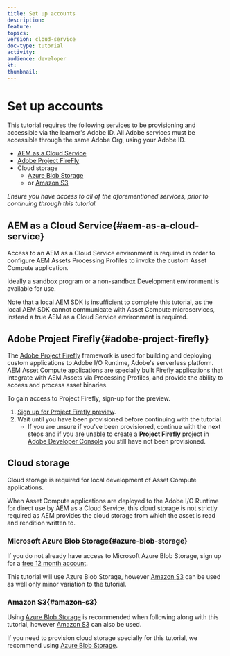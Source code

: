 ```yaml
---
title: Set up accounts
description: 
feature: 
topics: 
version: cloud-service
doc-type: tutorial
activity: 
audience: developer
kt: 
thumbnail: 
---
```


# Set up accounts

This tutorial requires the following services to be provisioning and accessible via the learner's Adobe ID. All Adobe services must be accessible through the same Adobe Org, using your Adobe ID.

+ [AEM as a Cloud Service](#aem-as-a-cloud-service)
+ [Adobe Project FireFly](#adobe-project-firefly) 
+ Cloud storage
    + [Azure Blob Storage](https://azure.microsoft.com/en-us/services/storage/blobs/)
    + or [Amazon S3](https://aws.amazon.com/s3/?did=ft_card&trk=ft_card)

_Ensure you have access to all of the aforementioned services, prior to continuing through this tutorial._

## AEM as a Cloud Service{#aem-as-a-cloud-service}

Access to an AEM as a Cloud Service environment is required in order to configure AEM Assets Processing Profiles to invoke the custom Asset Compute application. 

Ideally a sandbox program or a non-sandbox Development environment is available for use.

Note that a local AEM SDK is insufficient to complete this tutorial, as the local AEM SDK cannot communicate with Asset Compute microservices, instead a true AEM as a Cloud Service environment is required.

## Adobe Project Firefly{#adobe-project-firefly}

The [Adobe Project Firefly](https://www.adobe.io/apis/experienceplatform/project-firefly.html) framework is used for building and deploying custom applications to Adobe I/O Runtime, Adobe's serverless platform. AEM Asset Compute applications are specially built Firefly applications that integrate with AEM Assets via Processing Profiles, and provide the ability to access and process asset binaries.

To gain access to Project Firefly, sign-up for the preview.

1. [Sign up for Project Firefly preview](https://adobeio.typeform.com/to/obqgRm). 
1. Wait until you have been provisioned before continuing with the tutorial.
    + If you are unsure if you've been provisioned, continue with the next steps and if you are unable to create a __Project Firefly__ project in [Adobe Developer Console](https://console.adobe.io) you still have not been provisioned.

## Cloud storage

Cloud storage is required for local development of Asset Compute applications. 

When Asset Compute applications are deployed to the Adobe I/O Runtime for direct use by AEM as a Cloud Service, this cloud storage is not strictly required as AEM provides the cloud storage from which the asset is read and rendition written to. 

### Microsoft Azure Blob Storage{#azure-blob-storage}

If you do not already have access to Microsoft Azure Blob Storage, sign up for a [free 12 month account](https://azure.microsoft.com/en-us/free/).

This tutorial will use Azure Blob Storage, however [Amazon S3](#amazon-s3) can be used as well only minor variation to the tutorial.

### Amazon S3{#amazon-s3} 

Using [Azure Blob Storage](#azure-blob-storage) is recommended when following along with this tutorial, however [Amazon S3](https://aws.amazon.com/s3/?did=ft_card&trk=ft_card) can also be used. 

If you need to provision cloud storage specially for this tutorial, we recommend using [Azure Blob Storage](#azure-blob-storage).

